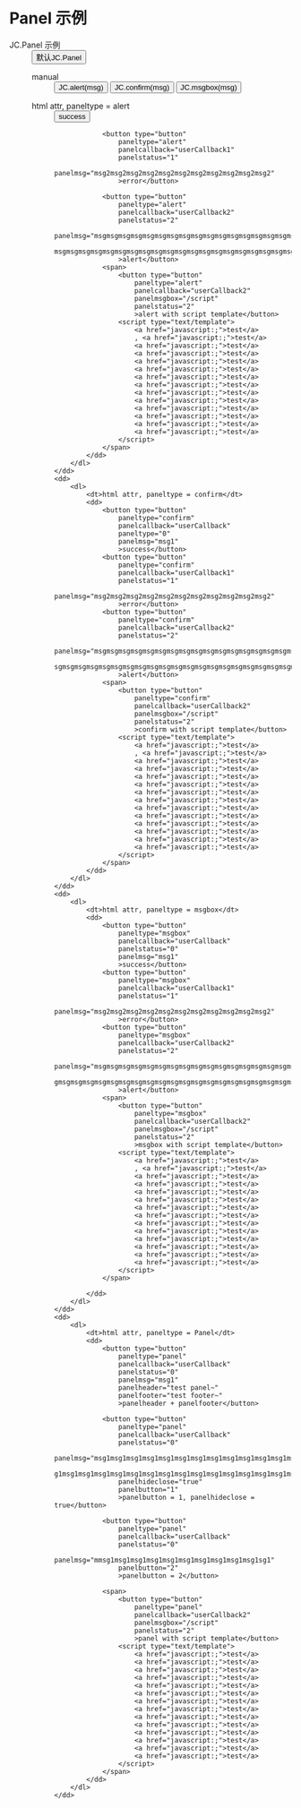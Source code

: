 # Panel 示例
<dl class="def">
    <dt>JC.Panel 示例</dt>
    <dd>
        <button type="button" class="js_panel">默认JC.Panel</button>
    </dd>
    <dd>
        <dl>
            <dt>manual</dt>
            <dd>
                <button type="button" class="js_panel_alert" >JC.alert(msg)</button>
                <button type="button" class="js_panel_confirm" >JC.confirm(msg)</button>
                <button type="button" class="js_panel_msgbox" >JC.msgbox(msg)</button>
            </dd>
        </dl>
    </dd>
    <dd>
        <dl>
            <dt>html attr, paneltype = alert</dt>
            <dd>
                <button type="button" 
                    paneltype="alert" 
                    panelcallback="userCallback" 
                    panelstatus="0" 
                    panelmsg="msg1"
                    >success</button>

                <button type="button" 
                    paneltype="alert" 
                    panelcallback="userCallback1" 
                    panelstatus="1" 
                    panelmsg="msg2msg2msg2msg2msg2msg2msg2msg2msg2msg2msg2"
                    >error</button>

                <button type="button" 
                    paneltype="alert" 
                    panelcallback="userCallback2" 
                    panelstatus="2" 
                    panelmsg="msgmsgmsgmsgmsgmsgmsgmsgmsgmsgmsgmsgmsgmsgmsgmsgmsgmsgmsgmsgmsgmsgmsgmsgmsgmsgmsgmsgmsgmsgmsgmsgmsgms
                    msgmsgmsgmsgmsgmsgmsgmsgmsgmsgmsgmsgmsgmsgmsgmsgmsgmsgmsgmsgmsgmsgmsgmsgmsgmsgmsgmsgmsgmsgmsgmsgmsgms"
                    >alert</button>
                <span>
                    <button type="button" 
                        paneltype="alert" 
                        panelcallback="userCallback2" 
                        panelmsgbox="/script"
                        panelstatus="2"
                        >alert with script template</button>
                    <script type="text/template">
                        <a href="javascript:;">test</a>
                        , <a href="javascript:;">test</a>
                        <a href="javascript:;">test</a>
                        <a href="javascript:;">test</a>
                        <a href="javascript:;">test</a>
                        <a href="javascript:;">test</a>
                        <a href="javascript:;">test</a>
                        <a href="javascript:;">test</a>
                        <a href="javascript:;">test</a>
                        <a href="javascript:;">test</a>
                        <a href="javascript:;">test</a>
                        <a href="javascript:;">test</a>
                        <a href="javascript:;">test</a>
                        <a href="javascript:;">test</a>
                    </script>
                </span>
            </dd>
        </dl>
    </dd>
    <dd>
        <dl>
            <dt>html attr, paneltype = confirm</dt>
            <dd>
                <button type="button" 
                    paneltype="confirm" 
                    panelcallback="userCallback" 
                    paneltype="0" 
                    panelmsg="msg1"
                    >success</button>
                <button type="button" 
                    paneltype="confirm" 
                    panelcallback="userCallback1" 
                    panelstatus="1" 
                    panelmsg="msg2msg2msg2msg2msg2msg2msg2msg2msg2msg2msg2"
                    >error</button>
                <button type="button" 
                    paneltype="confirm" 
                    panelcallback="userCallback2" 
                    panelstatus="2" 
                    panelmsg="msgmsgmsgmsgmsgmsgmsgmsgmsgmsgmsgmsgmsgmsgmsgmsgmsgmsgmsgmsgmsgmsgmsgmsgmsgmsgmsgmsgmsgm
                    sgmsgmsgmsgmsgmsgmsgmsgmsgmsgmsgmsgmsgmsgmsgmsgmsgmsgmsgmsgmsgmsg"
                    >alert</button>
                <span>
                    <button type="button" 
                        paneltype="confirm" 
                        panelcallback="userCallback2" 
                        panelmsgbox="/script"
                        panelstatus="2"
                        >confirm with script template</button>
                    <script type="text/template">
                        <a href="javascript:;">test</a>
                        , <a href="javascript:;">test</a>
                        <a href="javascript:;">test</a>
                        <a href="javascript:;">test</a>
                        <a href="javascript:;">test</a>
                        <a href="javascript:;">test</a>
                        <a href="javascript:;">test</a>
                        <a href="javascript:;">test</a>
                        <a href="javascript:;">test</a>
                        <a href="javascript:;">test</a>
                        <a href="javascript:;">test</a>
                        <a href="javascript:;">test</a>
                        <a href="javascript:;">test</a>
                        <a href="javascript:;">test</a>
                    </script>
                </span>
            </dd>
        </dl>
    </dd>
    <dd>
        <dl>
            <dt>html attr, paneltype = msgbox</dt>
            <dd>
                <button type="button" 
                    paneltype="msgbox" 
                    panelcallback="userCallback" 
                    panelstatus="0" 
                    panelmsg="msg1"
                    >success</button>
                <button type="button" 
                    paneltype="msgbox" 
                    panelcallback="userCallback1" 
                    panelstatus="1" 
                    panelmsg="msg2msg2msg2msg2msg2msg2msg2msg2msg2msg2msg2"
                    >error</button>
                <button type="button" 
                    paneltype="msgbox" 
                    panelcallback="userCallback2" 
                    panelstatus="2" 
                    panelmsg="msgmsgmsgmsgmsgmsgmsgmsgmsgmsgmsgmsgmsgmsgmsgmsgmsgmsgmsgmsgmsgmsgmsgmsgmsgmsgmsgms
                    gmsgmsgmsgmsgmsgmsgmsgmsgmsgmsgmsgmsgmsgmsgmsgmsgmsgmsgmsgmsgmsgmsgmsg"
                    >alert</button>
                <span>
                    <button type="button" 
                        paneltype="msgbox" 
                        panelcallback="userCallback2" 
                        panelmsgbox="/script"
                        panelstatus="2"
                        >msgbox with script template</button>
                    <script type="text/template">
                        <a href="javascript:;">test</a>
                        , <a href="javascript:;">test</a>
                        <a href="javascript:;">test</a>
                        <a href="javascript:;">test</a>
                        <a href="javascript:;">test</a>
                        <a href="javascript:;">test</a>
                        <a href="javascript:;">test</a>
                        <a href="javascript:;">test</a>
                        <a href="javascript:;">test</a>
                        <a href="javascript:;">test</a>
                        <a href="javascript:;">test</a>
                        <a href="javascript:;">test</a>
                        <a href="javascript:;">test</a>
                        <a href="javascript:;">test</a>
                    </script>
                </span>

            </dd>
        </dl>
    </dd>
    <dd>
        <dl>
            <dt>html attr, paneltype = Panel</dt>
            <dd>
                <button type="button" 
                    paneltype="panel" 
                    panelcallback="userCallback" 
                    panelstatus="0" 
                    panelmsg="msg1"
                    panelheader="test panel~"
                    panelfooter="test footer~"
                    >panelheader + panelfooter</button>

                <button type="button" 
                    paneltype="panel" 
                    panelcallback="userCallback" 
                    panelstatus="0" 
                    panelmsg="msg1msg1msg1msg1msg1msg1msg1msg1msg1msg1msg1msg1msg1msg1msg1msg1msg1msg1msg1msg1msg1msg1msg1msg1msg1ms
                    g1msg1msg1msg1msg1msg1msg1msg1msg1msg1msg1msg1msg1msg1msg1msg1msg1msg1msg1msg1msg1msg1msg1msg1msg1msg1"
                    panelhideclose="true"
                    panelbutton="1"
                    >panelbutton = 1, panelhideclose = true</button>

                <button type="button" 
                    paneltype="panel" 
                    panelcallback="userCallback" 
                    panelstatus="0" 
                    panelmsg="mmsg1msg1msg1msg1msg1msg1msg1msg1msg1msg1sg1"
                    panelbutton="2"
                    >panelbutton = 2</button>

                <span>
                    <button type="button" 
                        paneltype="panel" 
                        panelcallback="userCallback2" 
                        panelmsgbox="/script"
                        panelstatus="2"
                        >panel with script template</button>
                    <script type="text/template">
                        <a href="javascript:;">test</a>
                        <a href="javascript:;">test</a>
                        <a href="javascript:;">test</a>
                        <a href="javascript:;">test</a>
                        <a href="javascript:;">test</a>
                        <a href="javascript:;">test</a>
                        <a href="javascript:;">test</a>
                        <a href="javascript:;">test</a>
                        <a href="javascript:;">test</a>
                        <a href="javascript:;">test</a>
                        <a href="javascript:;">test</a>
                        <a href="javascript:;">test</a>
                        <a href="javascript:;">test</a>
                        <a href="javascript:;">test</a>
                    </script>
                </span>
            </dd>
        </dl>
    </dd>
</dl>

<link href='{{path}}/res/default/style.css' rel='stylesheet' />
<script>
    requirejs( [ '{{module}}' ], function( Panel ){
    }); 

    var count = 1;
    var btnstr = [
        '<div style="text-align:center" class="UButton">'
        , '<button type="button" eventtype="confirm">确定</button>'
        , '<button type="button" eventtype="cancel">取消</button>\n'
        , '</div>'
    ].join('');

    $(document).delegate( 'button.js_panel', 'click', function(_evt){
        tmpPanel = new JC.Panel( '默认panel ' + count, 'body ' + count + btnstr, 'footer ' + count);
        tmpPanel.show( this );
        count++;
    });

    $(document).delegate( 'button.js_panel_alert', 'click', function(_evt){
        tmpPanel = JC.alert( 'user manual JC.alert ' + count, this, 1 );
        tmpPanel.on('confirm', function( _evt, _panelIns ){ 
            var _btn = $(this);
            JC.log( _btn.prop( 'nodeName' ), 'another uaer callback' ); 
        });

        count++;
    });

    $(document).delegate( 'button.js_panel_confirm', 'click', function(_evt){
        tmpPanel = JC.confirm( 'user manual JC.confirm ' + count, this, 2 );
        tmpPanel.on('confirm', function( _evt, _panelIns ){ 
            var _btn = $(this);
            JC.log('another uaer callback'); 
        });

        count++;
    });

    $(document).delegate( 'button.js_panel_msgbox', 'click', function(_evt){
        tmpPanel = JC.msgbox( 'user manual JC.msgbox ' + count, this, 0 );
        tmpPanel.on('confirm', function( _evt, _panelIns ){ 
            var _btn = $(this);
            JC.log('another uaer callback'); 
        });

        count++;
    });

    function userCallback( _evt, _panel ){
        JC.log( 'userCallback ' + (count++) );
        JC.log( '_panel.triggerSelector(): ' + (_panel.triggerSelector() ? _panel.triggerSelector().html() : '') );
    }

    function userCallback1( _evt, _panel ){
        JC.log( 'userCallback1 ' + (count++) );
        JC.log( '_panel.triggerSelector(): ' + (_panel.triggerSelector() ? _panel.triggerSelector().html() : '') );
    }

    function userCallback2( _evt, _panel ){
        JC.log( 'userCallback2 ' + (count++) );
        JC.log( '_panel.triggerSelector(): ' + (_panel.triggerSelector() ? _panel.triggerSelector().html() : '') );
    }

    function hideAllPanel(){
        JC.hideAllPanel();
        $('div.UPanelString').remove();
    }

</script>


